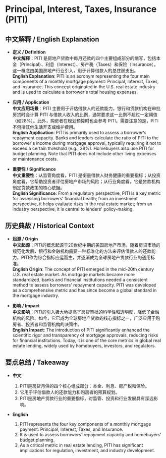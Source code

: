 # Principal, Interest, Taxes, Insurance (PITI)

## 中文解释 / English Explanation

* **定义 / Definition**  
  **中文解释**：PITI 是房地产贷款中每月还款的四个主要组成部分的缩写，包括本金（Principal）、利息（Interest）、房产税（Taxes）和保险（Insurance）。这一概念由美国房地产行业引入，用于计算借款人的总住房支出。  
  **English Explanation**: PITI is an acronym representing the four main components of a monthly mortgage payment: Principal, Interest, Taxes, and Insurance. This concept originated in the U.S. real estate industry and is used to calculate a borrower's total housing expenses.

* **应用 / Application**  
  **中文应用场景**：PITI 主要用于评估借款人的还款能力，银行和贷款机构在审批房贷时会计算 PITI 与借款人收入的比例，通常要求这一比例不超过一定阈值（如28%）。此外，购房者在规划预算时也会参考 PITI。需要注意的是，PITI 不包括其他生活开支或维护费用。  
  **English Application**: PITI is primarily used to assess a borrower's repayment capacity. Banks and lenders calculate the ratio of PITI to the borrower's income during mortgage approval, typically requiring it not to exceed a certain threshold (e.g., 28%). Homebuyers also use PITI for budget planning. Note that PITI does not include other living expenses or maintenance costs.

* **重要性 / Significance**  
  **中文重要性**：从监管角度看，PITI 是衡量借款人财务健康的重要指标；从投资角度看，它帮助投资者评估房地产市场的风险；从行业角度看，它是贷款机构制定贷款政策的核心依据。  
  **English Significance**: From a regulatory perspective, PITI is a key metric for assessing borrowers' financial health; from an investment perspective, it helps evaluate risks in the real estate market; from an industry perspective, it is central to lenders' policy-making.

## 历史典故 / Historical Context

* **起源 / Origin**  
  **中文起源**：PITI的概念起源于20世纪中期的美国房地产市场。随着房贷市场的规范化发展，银行和金融机构需要一种标准化的方法来评估借款人的还款能力。PITI作为综合指标应运而生，并逐渐成为全球房地产贷款行业的通用标准。  
  **English Origin**: The concept of PITI emerged in the mid-20th century U.S. real estate market. As mortgage markets became more standardized, banks and financial institutions needed a consistent method to assess borrowers' repayment capacity. PITI was developed as a comprehensive metric and has since become a global standard in the mortgage industry.

* **影响 / Impact**  
  **中文影响**：PITI的引入极大地提高了房贷审批的科学性和透明度，降低了金融机构的风险。如今，它已成为全球房地产贷款的核心指标之一，广泛应用于购房者、投资者和监管机构的决策中。  
  **English Impact**: The introduction of PITI significantly enhanced the scientific rigor and transparency of mortgage approvals, reducing risks for financial institutions. Today, it is one of the core metrics in global real estate lending, widely used by homebuyers, investors, and regulators.

## 要点总结 / Takeaway

* **中文**  
  1. PITI是房贷月供的四个核心组成部分：本金、利息、房产税和保险。  
  2. 它用于评估借款人的还款能力和购房者的预算规划。  
  3. PITI是房地产贷款行业的重要指标，对监管、投资和行业发展具有深远影响。

* **English**  
  1. PITI represents the four key components of a monthly mortgage payment: Principal, Interest, Taxes, and Insurance.  
  2. It is used to assess borrowers' repayment capacity and homebuyers' budget planning.  
  3. As a critical metric in real estate lending, PITI has significant implications for regulation, investment, and industry development.